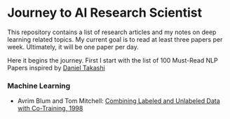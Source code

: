 # Journey to AI Research Scientist
This repository contains a list of research articles and my notes on deep learning related topics. 
My current goal is to read at least three papers per week. Ultimately, it will be one paper per day. 

Here it begins the journey. 
First I start with the list of 100 Must-Read NLP Papers inspired by [Daniel Takashi](http://masatohagiwara.net/100-nlp-papers/)

### Machine Learning
- Avrim Blum and Tom Mitchell: [Combining Labeled and Unlabeled Data with Co-Training, 1998](https://www.cs.cmu.edu/~avrim/Papers/cotrain.pdf)
